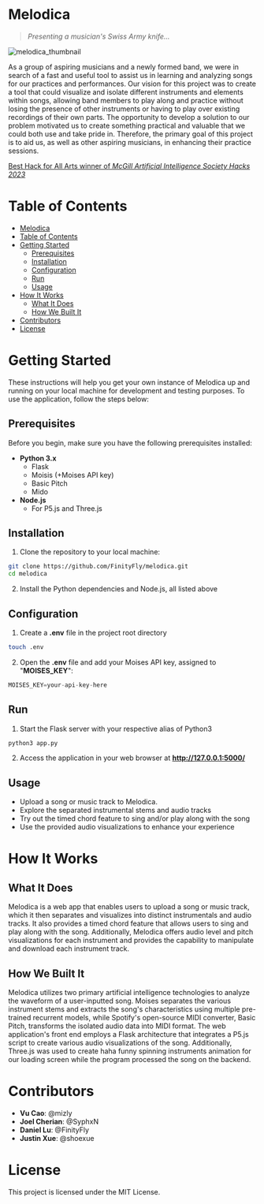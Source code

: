 # Melodica
>*Presenting a musician's Swiss Army knife...*

![melodica_thumbnail](https://github.com/FinityFly/melodica/assets/56236512/b87b798f-724e-4439-b776-b141aaaae50b)

As a group of aspiring musicians and a newly formed band, we were in search of a fast and useful tool to assist us in learning and analyzing songs for our practices and performances. Our vision for this project was to create a tool that could visualize and isolate different instruments and elements within songs, allowing band members to play along and practice without losing the presence of other instruments or having to play over existing recordings of their own parts. The opportunity to develop a solution to our problem motivated us to create something practical and valuable that we could both use and take pride in. Therefore, the primary goal of this project is to aid us, as well as other aspiring musicians, in enhancing their practice sessions.

[Best Hack for All Arts winner of *McGill Artificial Intelligence Society Hacks 2023*](https://devpost.com/software/melodica-y0267b)

# Table of Contents
- [Melodica](#melodica)
- [Table of Contents](#table-of-contents)
- [Getting Started](#getting-started)
  - [Prerequisites](#prerequisites)
  - [Installation](#installation)
  - [Configuration](#configuration)
  - [Run](#run)
  - [Usage](#usage)
- [How It Works](#how-it-works)
  - [What It Does](#what-it-does)
  - [How We Built It](#how-we-built-it)
- [Contributors](#contributors)
- [License](#license)

# Getting Started
These instructions will help you get your own instance of Melodica up and running on your local machine for development and testing purposes. To use the application, follow the steps below:

## Prerequisites
Before you begin, make sure you have the following prerequisites installed:
- **Python 3.x**
  - Flask
  - Moisis (+Moises API key)
  - Basic Pitch
  - Mido
- **Node.js**
  - For P5.js and Three.js

## Installation
1. Clone the repository to your local machine:
```bash
git clone https://github.com/FinityFly/melodica.git
cd melodica
```
2. Install the Python dependencies and Node.js, all listed above

## Configuration
1. Create a **.env** file in the project root directory
```bash
touch .env
```
2. Open the **.env** file and add your Moises API key, assigned to "**MOISES_KEY**":
```js
MOISES_KEY=your-api-key-here
```

## Run
1. Start the Flask server with your respective alias of Python3
```bash
python3 app.py
```
2. Access the application in your web browser at **http://127.0.0.1:5000/**

## Usage
- Upload a song or music track to Melodica.
- Explore the separated instrumental stems and audio tracks
- Try out the timed chord feature to sing and/or play along with the song
- Use the provided audio visualizations to enhance your experience

# How It Works
## What It Does
Melodica is a web app that enables users to upload a song or music track, which it then separates and visualizes into distinct instrumentals and audio tracks. It also provides a timed chord feature that allows users to sing and play along with the song. Additionally, Melodica offers audio level and pitch visualizations for each instrument and provides the capability to manipulate and download each instrument track.

## How We Built It
Melodica utilizes two primary artificial intelligence technologies to analyze the waveform of a user-inputted song. Moises separates the various instrument stems and extracts the song's characteristics using multiple pre-trained recurrent models, while Spotify's open-source MIDI converter, Basic Pitch, transforms the isolated audio data into MIDI format. The web application's front end employs a Flask architecture that integrates a P5.js script to create various audio visualizations of the song. Additionally, Three.js was used to create haha funny spinning instruments animation for our loading screen while the program processed the song on the backend.

# Contributors
- **Vu Cao**: @mizly
- **Joel Cherian**: @SyphxN
- **Daniel Lu**: @FinityFly
- **Justin Xue**: @shoexue

# License
This project is licensed under the MIT License.
